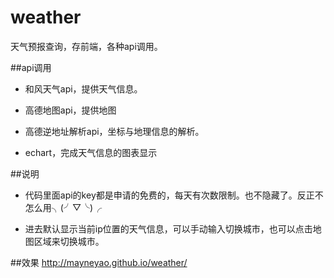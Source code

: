 # weather
天气预报查询，存前端，各种api调用。


##api调用

* 和风天气api，提供天气信息。

* 高德地图api，提供地图

* 高德逆地址解析api，坐标与地理信息的解析。

* echart，完成天气信息的图表显示

##说明
* 代码里面api的key都是申请的免费的，每天有次数限制。也不隐藏了。反正不怎么用╮(╯▽╰)╭

* 进去默认显示当前ip位置的天气信息，可以手动输入切换城市，也可以点击地图区域来切换城市。

##效果
http://mayneyao.github.io/weather/
